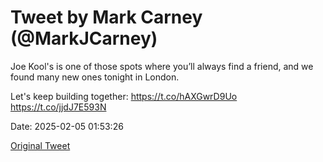 # Tweet by Mark Carney (@MarkJCarney)

Joe Kool's is one of those spots where you’ll always find a friend, and we found many new ones tonight in London.

Let's keep building together: https://t.co/hAXGwrD9Uo https://t.co/jjdJ7E593N

Date: 2025-02-05 01:53:26

[Original Tweet](https://x.com/MarkJCarney/status/1886956267622576364)
